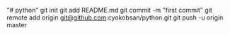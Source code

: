 "# python"  git init git add README.md git commit -m "first commit" git remote add origin git@github.com:cyokobsan/python.git git push -u origin master
